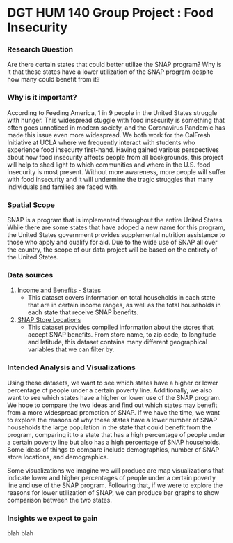 # DGT HUM 140 Group Project : Food Insecurity
### Research Question
Are there certain states that could better utilize the SNAP program? Why is it that these states have a lower utilization of the SNAP program despite how many could benefit from it?


### Why is it important?
According to Feeding America, 1 in 9 people in the United States struggle with hunger. This widespread stuggle with food insecurity is something that often goes unnoticed in modern society, and the Coronavirus Pandemic has made this issue even more widespread. We both work for the CalFresh Initiative at UCLA where we frequently interact with students who experience food insecurty first-hand. Having gained various perspectives about how food insecurity affects people from all backgrounds, this project will help to shed light to which communities and where in the U.S. food insecurity is most present. Without more awareness, more people will suffer with food insecurity and it will undermine the tragic struggles that many individuals and families are faced with. 

### Spatial Scope
SNAP is a program that is implemented throughout the entire United States. While there are some states that have adoped a new name for this program, the United States government provides supplemental nutrition assistance to those who apply and qualify for aid. Due to the wide use of SNAP all over the country, the scope of our data project will be based on the entirety of the United States. 

### Data sources
1. [Income and Benefits - States](https://covid19.census.gov/datasets/income-and-benefits-states/data?orderBy=FIPS_CODE&page=2)
    * This dataset covers information on total households in each state that are in certain income ranges, as well as the total households in each state that receive SNAP benefits. 
2. [SNAP Store Locations](https://usda-fns.hub.arcgis.com/datasets/USDA-FNS::snap-store-locations/data?geometry=153.412%2C-9.799%2C177.319%2C74.211)
    * This dataset provides compiled information about the stores that accept SNAP benefits. From store name, to zip code, to longitude and latitude, this dataset contains many different geographical variables that we can filter by. 

### Intended Analysis and Visualizations
Using these datasets, we want to see which states have a higher or lower percentage of people under a certain poverty line. Additionally, we also want to see which states have a higher or lower use of the SNAP program. We hope to compare the two ideas and find out which states may benefit from a more widespread promotion of SNAP. If we have the time, we want to explore the reasons of why these states have a lower number of SNAP households the large population in the state that could benefit from the program, comparing it to a state that has a high percentage of people under a certain poverty line but also has a high percentage of SNAP households. Some ideas of things to compare include demographics, number of SNAP store locations, and demographics. 

Some visualizations we imagine we will produce are map visualizations that indicate lower and higher percentages of people under a certain poverty line and use of the SNAP program. Following that, if we were to explore the reasons for lower utilization of SNAP, we can produce bar graphs to show comparison between the two states.

### Insights we expect to gain
blah blah

